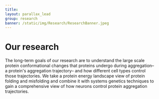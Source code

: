 ```yaml
---
title:
layout: parallax_lead
group: research
banner: /static/img/Research/ResearchBanner.jpeg
---
```


<div class="row">

# Our research
The long-term goals of our research are to understand the large scale protein conformational changes that proteins undergo during aggregation– a protein's aggregation trajectory– and how different cell types control those trajectories. We take a protein energy landscape view of protein folding and misfolding and combine it with systems genetics techniques to gain a comprehensive view of how neurons control protein aggregation trajectories.
</div>
